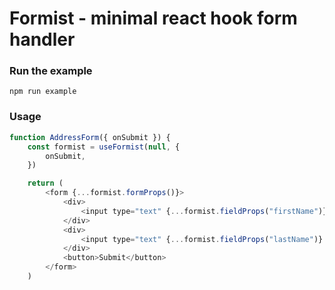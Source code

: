 # Formist - minimal react hook form handler

### Run the example

`npm run example`

### Usage

```js
function AddressForm({ onSubmit }) {
    const formist = useFormist(null, {
        onSubmit,
    })

    return (
        <form {...formist.formProps()}>
            <div>
                <input type="text" {...formist.fieldProps("firstName")} />
            </div>
            <div>
                <input type="text" {...formist.fieldProps("lastName")} />
            </div>
            <button>Submit</button>
        </form>
    )
```
